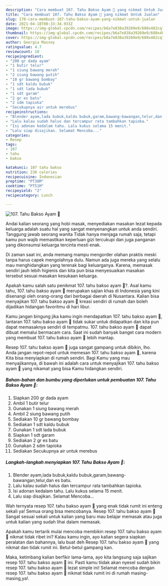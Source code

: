 ```yaml
---
description: "Cara membuat 107. Tahu Bakso Ayam 🐔 yang nikmat Untuk Jualan"
title: "Cara membuat 107. Tahu Bakso Ayam 🐔 yang nikmat Untuk Jualan"
slug: 170-cara-membuat-107-tahu-bakso-ayam-yang-nikmat-untuk-jualan
date: 2021-04-18T00:33:34.933Z
image: https://img-global.cpcdn.com/recipes/b6a7e838a39269e9/680x482cq70/107-tahu-bakso-ayam-🐔-foto-resep-utama.jpg
thumbnail: https://img-global.cpcdn.com/recipes/b6a7e838a39269e9/680x482cq70/107-tahu-bakso-ayam-🐔-foto-resep-utama.jpg
cover: https://img-global.cpcdn.com/recipes/b6a7e838a39269e9/680x482cq70/107-tahu-bakso-ayam-🐔-foto-resep-utama.jpg
author: Georgia Massey
ratingvalue: 4.7
reviewcount: 10
recipeingredient:
- "200 gr dada ayam"
- "1 butir telur"
- "1 siung bawang merah"
- "2 siung bawang putih"
- "10 gr bawang bombay"
- "1 sdt kaldu bubuk"
- "1 sdt lada bubuk"
- "1 sdt garam"
- "2 gr es batu"
- "2 sdm tapioka"
- "Secukupnya air untuk merebus"
recipeinstructions:
- "Blender ayam,lada bubuk,kaldu bubuk,garam,bawang-bawangan,telur,dan es batu."
- "Lalu kalau sudah halus dan tercampur rata tambahkan tapioka."
- "Isi adonan kedalam tahu. Lalu kukus selama 15 menit."
- "Lalu siap disajikan. Selamat Mencoba..."
categories:
- Resep
tags:
- 107
- tahu
- bakso

katakunci: 107 tahu bakso 
nutrition: 238 calories
recipecuisine: Indonesian
preptime: "PT38M"
cooktime: "PT51M"
recipeyield: "2"
recipecategory: Lunch

---
```



![107. Tahu Bakso Ayam 🐔](https://img-global.cpcdn.com/recipes/b6a7e838a39269e9/680x482cq70/107-tahu-bakso-ayam-🐔-foto-resep-utama.jpg)

Andai kalian seorang yang hobi masak, menyediakan masakan lezat kepada keluarga adalah suatu hal yang sangat menyenangkan untuk anda sendiri. Tanggung jawab seorang  wanita Tidak hanya menjaga rumah saja, tetapi kamu pun wajib memastikan keperluan gizi tercukupi dan juga panganan yang dikonsumsi keluarga tercinta mesti enak.

Di zaman  saat ini, anda memang mampu mengorder olahan praktis meski tanpa harus capek mengolahnya dulu. Namun ada juga mereka yang selalu mau menghidangkan yang terenak bagi keluarganya. Karena, memasak sendiri jauh lebih higienis dan kita pun bisa menyesuaikan masakan tersebut sesuai masakan kesukaan keluarga. 



Apakah kamu salah satu penikmat 107. tahu bakso ayam 🐔?. Asal kamu tahu, 107. tahu bakso ayam 🐔 merupakan sajian khas di Indonesia yang kini disenangi oleh orang-orang dari berbagai daerah di Nusantara. Kalian bisa menyajikan 107. tahu bakso ayam 🐔 kreasi sendiri di rumah dan boleh dijadikan hidangan favoritmu di hari libur.

Kamu jangan bingung jika kamu ingin mendapatkan 107. tahu bakso ayam 🐔, lantaran 107. tahu bakso ayam 🐔 tidak sukar untuk didapatkan dan kita pun dapat memasaknya sendiri di tempatmu. 107. tahu bakso ayam 🐔 dapat dibuat memalui bermacam cara. Saat ini sudah banyak banget cara modern yang membuat 107. tahu bakso ayam 🐔 lebih mantap.

Resep 107. tahu bakso ayam 🐔 juga sangat gampang untuk dibikin, lho. Anda jangan repot-repot untuk memesan 107. tahu bakso ayam 🐔, karena Kita bisa menyiapkan di rumah sendiri. Bagi Kamu yang mau menyajikannya, di bawah ini adalah cara untuk menyajikan 107. tahu bakso ayam 🐔 yang nikamat yang bisa Kamu hidangkan sendiri.

<!--inarticleads1-->

##### Bahan-bahan dan bumbu yang diperlukan untuk pembuatan 107. Tahu Bakso Ayam 🐔:

1. Siapkan 200 gr dada ayam
1. Ambil 1 butir telur
1. Gunakan 1 siung bawang merah
1. Ambil 2 siung bawang putih
1. Sediakan 10 gr bawang bombay
1. Sediakan 1 sdt kaldu bubuk
1. Gunakan 1 sdt lada bubuk
1. Siapkan 1 sdt garam
1. Sediakan 2 gr es batu
1. Gunakan 2 sdm tapioka
1. Sediakan Secukupnya air untuk merebus




<!--inarticleads2-->

##### Langkah-langkah menyiapkan 107. Tahu Bakso Ayam 🐔:

1. Blender ayam,lada bubuk,kaldu bubuk,garam,bawang-bawangan,telur,dan es batu.
1. Lalu kalau sudah halus dan tercampur rata tambahkan tapioka.
1. Isi adonan kedalam tahu. Lalu kukus selama 15 menit.
1. Lalu siap disajikan. Selamat Mencoba...




Wah ternyata resep 107. tahu bakso ayam 🐔 yang enak tidak rumit ini enteng sekali ya! Semua orang bisa mencobanya. Resep 107. tahu bakso ayam 🐔 Sangat sesuai sekali untuk kalian yang baru mau belajar memasak atau juga untuk kalian yang sudah lihai dalam memasak.

Apakah kamu tertarik mulai mencoba membikin resep 107. tahu bakso ayam 🐔 nikmat tidak ribet ini? Kalau kamu ingin, ayo kalian segera siapkan peralatan dan bahannya, lalu buat deh Resep 107. tahu bakso ayam 🐔 yang nikmat dan tidak rumit ini. Betul-betul gampang kan. 

Maka, ketimbang kalian berfikir lama-lama, ayo kita langsung saja sajikan resep 107. tahu bakso ayam 🐔 ini. Pasti kamu tiidak akan nyesel sudah bikin resep 107. tahu bakso ayam 🐔 lezat simple ini! Selamat mencoba dengan resep 107. tahu bakso ayam 🐔 nikmat tidak rumit ini di rumah masing-masing,ya!.

